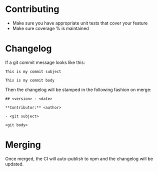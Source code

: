 # Contributing

- Make sure you have appropriate unit tests that cover your feature
- Make sure coverage % is maintained

# Changelog

If a git commit message looks like this:

```text
This is my commit subject

This is my commit body
```

Then the changelog will be stamped in the following fashion on merge:

```text
## <version> - <date>

**Contributor:** <author>

- <git subject>

<git body>
```

# Merging

Once merged, the CI will auto-publish to npm and the changelog will be updated.

